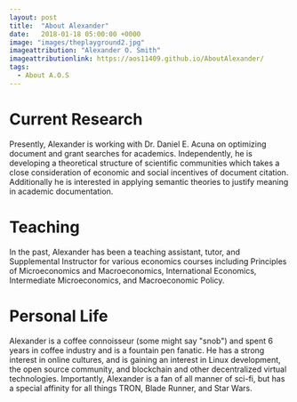 ```yaml
---
layout: post
title:  "About Alexander"
date:   2018-01-18 05:00:00 +0000
image: "images/theplayground2.jpg"
imageattribution: "Alexander O. Smith"
imageattributionlink: https://aos11409.github.io/AboutAlexander/
tags:
  - About A.O.S
---
```


# Current Research

Presently, Alexander is working with Dr. Daniel E. Acuna on optimizing document and grant searches for academics. Independently, he is developing a theoretical structure of scientific communities which takes a close consideration of economic and social incentives of document citation. Additionally he is interested in applying semantic theories to justify meaning in academic documentation.

# Teaching

In the past, Alexander has been a teaching assistant, tutor, and Supplemental Instructor for various economics courses including Principles of Microeconomics and Macroeconomics, International Economics, Intermediate Microeconomics, and Macroeconomic Policy.

# Personal Life

Alexander is a coffee connoisseur (some might say "snob") and spent 6 years in coffee industry and is a fountain pen fanatic. He has a strong interest in online cultures, and is gaining an interest in Linux development, the open source community, and blockchain and other decentralized virtual technologies. Importantly, Alexander is a fan of all manner of sci-fi, but has a special affinity for all things TRON, Blade Runner, and Star Wars.
